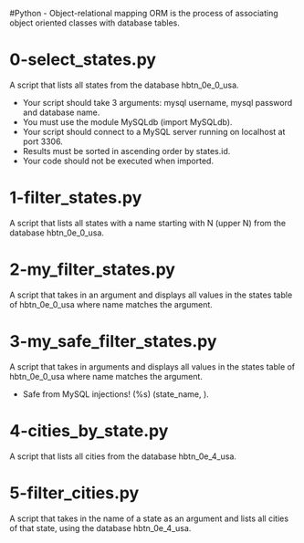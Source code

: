 #Python - Object-relational mapping
ORM is the process of associating object oriented classes with database tables.
# 0-select_states.py
A script that lists all states from the database hbtn_0e_0_usa.
* Your script should take 3 arguments: mysql username, mysql password and database name.
* You must use the module MySQLdb (import MySQLdb).
* Your script should connect to a MySQL server running on localhost at port 3306.
* Results must be sorted in ascending order by states.id.
* Your code should not be executed when imported.
# 1-filter_states.py
A script that lists all states with a name starting with N (upper N) from the database hbtn_0e_0_usa.
# 2-my_filter_states.py
A script that takes in an argument and displays all values in the states table of hbtn_0e_0_usa where name matches the argument.
# 3-my_safe_filter_states.py
A script that takes in arguments and displays all values in the states table of hbtn_0e_0_usa where name matches the argument.
* Safe from MySQL injections! (%s) (state_name, ).
# 4-cities_by_state.py
A script that lists all cities from the database hbtn_0e_4_usa.
# 5-filter_cities.py
A script that takes in the name of a state as an argument and lists all cities of that state, using the database hbtn_0e_4_usa.
